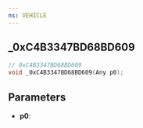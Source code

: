 ```yaml
---
ns: VEHICLE
---
```

## _0xC4B3347BD68BD609

```c
// 0xC4B3347BD68BD609
void _0xC4B3347BD68BD609(Any p0);
```


## Parameters
* **p0**: 

